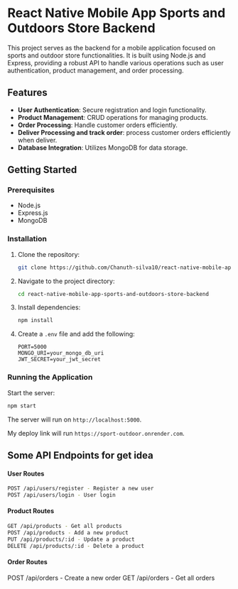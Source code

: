 # React Native Mobile App Sports and Outdoors Store Backend

This project serves as the backend for a mobile application focused on sports and outdoor store functionalities. It is built using Node.js and Express, providing a robust API to handle various operations such as user authentication, product management, and order processing.

## Features

- **User Authentication**: Secure registration and login functionality.
- **Product Management**: CRUD operations for managing products.
- **Order Processing**: Handle customer orders efficiently.
- **Deliver Processing and track order**: process customer orders efficiently when deliver.
- **Database Integration**: Utilizes MongoDB for data storage.

## Getting Started

### Prerequisites

- Node.js
- Express.js
- MongoDB

### Installation

1. Clone the repository:
    ```bash
    git clone https://github.com/Chanuth-silva10/react-native-mobile-app-sports-and-outdoors-store-backend.git
    ```
2. Navigate to the project directory:
    ```bash
    cd react-native-mobile-app-sports-and-outdoors-store-backend
    ```
3. Install dependencies:
    ```bash
    npm install
    ```
4. Create a `.env` file and add the following:
    ```
    PORT=5000
    MONGO_URI=your_mongo_db_uri
    JWT_SECRET=your_jwt_secret
    ```

### Running the Application

Start the server:
```bash
npm start
```
The server will run on `http://localhost:5000`.

My deploy link will run `https://sport-outdoor.onrender.com`.

## Some API Endpoints for get idea
#### User Routes
```bash
POST /api/users/register - Register a new user
POST /api/users/login - User login
```

#### Product Routes
```bash
GET /api/products - Get all products
POST /api/products - Add a new product
PUT /api/products/:id - Update a product
DELETE /api/products/:id - Delete a product
```

#### Order Routes
POST /api/orders - Create a new order
GET /api/orders - Get all orders

